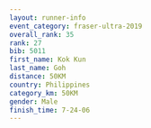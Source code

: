 ```yaml
---
layout: runner-info 
event_category: fraser-ultra-2019 
overall_rank: 35
rank: 27
bib: 5011
first_name: Kok Kun
last_name: Goh
distance: 50KM
country: Philippines
category_km: 50KM
gender: Male
finish_time: 7-24-06
---
```

